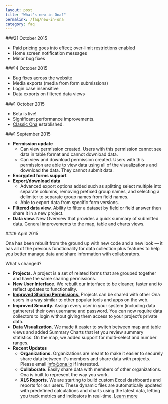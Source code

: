```yaml
---
layout: post
title: "What's new in Ona?"
permalink: /faq/new-in-ona
category: faq
---
```


###21 October 2015

* Paid pricing goes into effect; over-limit restrictions enabled
* Home screen notification messages
* Minor bug fixes

###14 October 2015

* Bug fixes across the website
* Media exports (media from form submissions)
* Login case insensitive
* Data exports on filtered data views

###1 October 2015

* Beta is live!
* Significant performance improvements.
* [Classic Ona](https://classic.ona.io) established.

###1 September 2015

* **Permission update**
  * Can view permission created. Users with this permission cannot see data in table format and cannot download data.
  * Can view and download permission created. Users with this permission are able to view data using all of the visualizations and download the data. They cannot submit data.
* **Encrypted forms support**
* **Export/download data** 
  * Advanced export options added such as splitting select multiple into separate columns, removing prefixed group names, and selecting a delimiter to separate group names from field names.
  * Able to export data from specific form versions.
* **Filtered data view.** Ability to filter a dataset by field or field answer then share it in a new project.
* **Data view.** New Overview that provides a quick summary of submitted data. General improvements to the map, table and charts views.
 


###9 April 2015

Ona has been rebuilt from the ground up with new code and a new look — it has all of the previous functionality for data collection plus features to help you better manage data and share information with collaborators.

What's changed?

* **Projects.** A project is a set of related forms that are grouped together and have the same sharing permissions.
* **New User Interface.** We rebuilt our interface to be cleaner, faster and to reflect updates to functionality.
* **[Improved Sharing Permissions.](http://help.ona.io/faq/what-are-the-share-settings/)** Projects can be shared with other Ona users in a way similar to other popular tools and apps on the web.
* **Improved Security.** Assign every user in your system (including data gatherers) their own username and password. You can now require data collectors to login without giving them access to your project’s private data.
* **Data Visualization.** We made it easier to switch between map and table views and added Summary Charts that let you review summary statistics. On the map, we added support for multi-select and number ranges.
* **Recent Updates**
	* **Organizations.** Organizations are meant to make it easier to securely share data between it's members and share data with projects. Please email [info@ona.io](mailto:info@ona.io) if interested.
	* **Collaborate.** Easily share data with members of other organizations. Ona is built to represent the way you work.
	* **XLS Reports.** We are starting to build custom Excel dashboards and reports for our users. These dynamic files are automatically updated with predefined calculations and charts using the latest data, letting you track metrics and indicators in real-time. [Learn more](http://help.ona.io/faq/what-is-a-xls-report/)